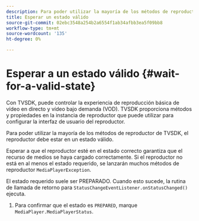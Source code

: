 ```yaml
---
description: Para poder utilizar la mayoría de los métodos de reproductor de TVSDK, el reproductor debe estar en un estado válido.
title: Esperar un estado válido
source-git-commit: 02ebc3548a254b2a6554f1ab34afbb3ea5f09bb8
workflow-type: tm+mt
source-wordcount: '135'
ht-degree: 0%

---
```


# Esperar a un estado válido {#wait-for-a-valid-state}

Con TVSDK, puede controlar la experiencia de reproducción básica de vídeo en directo y vídeo bajo demanda (VOD). TVSDK proporciona métodos y propiedades en la instancia de reproductor que puede utilizar para configurar la interfaz de usuario del reproductor.

Para poder utilizar la mayoría de los métodos de reproductor de TVSDK, el reproductor debe estar en un estado válido.

Esperar a que el reproductor esté en el estado correcto garantiza que el recurso de medios se haya cargado correctamente. Si el reproductor no está en al menos el estado requerido, se lanzarán muchos métodos de reproductor `MediaPlayerException`.

El estado requerido suele ser PREPARADO. Cuando esto sucede, la rutina de llamada de retorno para `StatusChangeEventListener.onStatusChanged()` ejecuta.

1. Para confirmar que el estado es `PREPARED`, marque `MediaPlayer.MediaPlayerStatus`.
